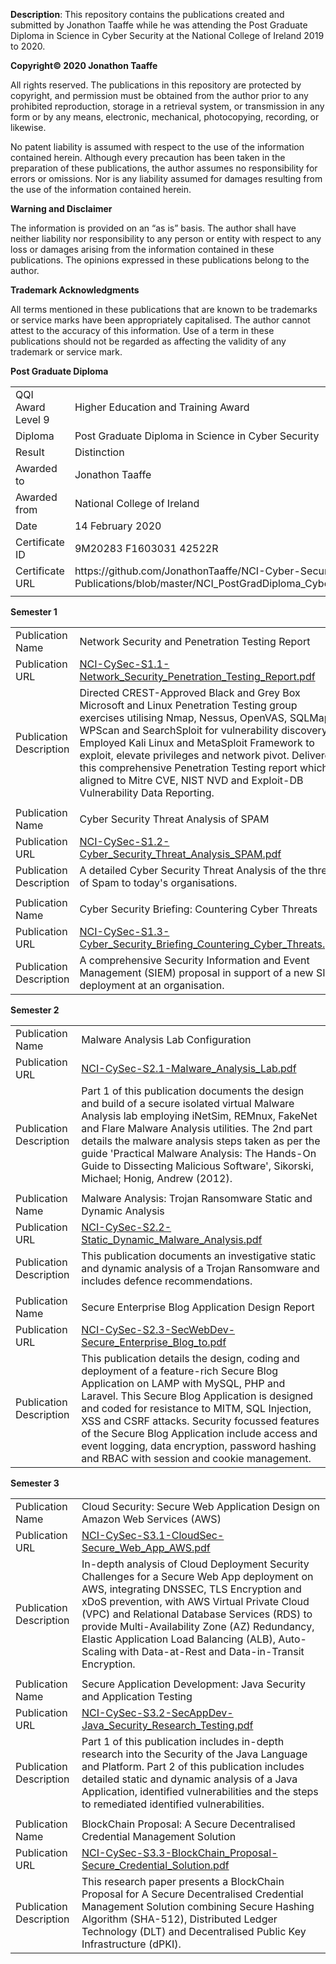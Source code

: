 <b>Description</b>: This repository contains the publications created and submitted by Jonathon Taaffe while he was attending the Post Graduate Diploma in Science in Cyber Security at the National College of Ireland 2019 to 2020.

<b>Copyright© 2020 Jonathon Taaffe</b>

All rights reserved. The publications in this repository are protected by copyright, and permission must be obtained from the author prior to any prohibited reproduction, storage in a retrieval system, or transmission in any form or by any means, electronic, mechanical, photocopying, recording, or likewise.

No patent liability is assumed with respect to the use of the information contained herein. Although every precaution has been taken in the preparation of these publications, the author assumes no responsibility for errors or omissions. Nor is any liability assumed for damages resulting from the use of the information contained herein.

<b>Warning and Disclaimer</b>

The information is provided on an “as is” basis. The author shall have neither liability nor responsibility to any person or entity with respect to any loss or damages arising from the information contained in these publications. The opinions expressed in these publications belong to the author.

<b>Trademark Acknowledgments</b>

All terms mentioned in these publications that are known to be trademarks or service marks have been appropriately capitalised. The author cannot attest to the accuracy of this information. Use of a term in these publications should not be regarded as affecting the validity of any trademark or service mark.

<b>Post Graduate Diploma</b>
<table style="width:100%">
  <tr>
    <td>QQI Award Level 9</td>
    <td>Higher Education and Training Award</td>
  </tr>
  <tr>
    <td>Diploma</td>
    <td>Post Graduate Diploma in Science in Cyber Security</td>
  </tr>
  <tr>
    <td>Result</td>
    <td>Distinction</td>
  </tr>
  <tr>
    <td>Awarded to</td>
    <td>Jonathon Taaffe</td>
  </tr>
  <tr>
    <td>Awarded from</td>
    <td>National College of Ireland</td>
  </tr>
  <tr>
    <td>Date</td>
    <td>14 February 2020</td>
  </tr>
  <tr>
    <td>Certificate ID</td>
    <td>9M20283 F1603031 42522R</td>
  </tr>
  <tr>
    <td>Certificate URL</td>
    <td>https://github.com/JonathonTaaffe/NCI-Cyber-Security-PGDip-Publications/blob/master/NCI_PostGradDiploma_CyberSecurity_2020_Jonathon_Taaffe.pdf</td>
  </tr>
  <tr>

  <tr>
    <td></td>
  </tr>
</table>

<b>Semester 1</b>
<table style="width:100%">
  <tr>
    <td>Publication Name</td>
    <td>Network Security and Penetration Testing Report</td>
  </tr>
  <tr>
    <td>Publication URL</td>
    <td><a href="https://github.com/JonathonTaaffe/NCI-Cyber-Security-PGDip-Publications/blob/master/NCI-CySec-S1.1-Network_Security_Penetration_Testing_Report.pdf">NCI-CySec-S1.1-Network_Security_Penetration_Testing_Report.pdf</a></td>
  </tr>
  <tr>
    <td>Publication Description</td>
    <td>Directed CREST-Approved Black and Grey Box Microsoft and Linux Penetration Testing group exercises utilising Nmap, Nessus, OpenVAS, SQLMap, WPScan and SearchSploit for vulnerability discovery. Employed Kali Linux and MetaSploit Framework to exploit, elevate privileges and network pivot. Delivered this comprehensive Penetration Testing report which is aligned to Mitre CVE, NIST NVD and Exploit-DB Vulnerability Data Reporting.</td>
  </tr>
  <tr>
    <td></td>
  </tr>
  <tr>
    <td>Publication Name</td>
    <td>Cyber Security Threat Analysis of SPAM</td>
    </tr>
  <tr>
    <td>Publication URL</td>
    <td><a href="https://github.com/JonathonTaaffe/NCI-Cyber-Security-PGDip-Publications/blob/master/NCI-CySec-S1.2-Cyber_Security_Threat_Analysis_SPAM.pdf">NCI-CySec-S1.2-Cyber_Security_Threat_Analysis_SPAM.pdf</a></td>
  </tr>
  <tr>
    <td>Publication Description</td>
    <td>A detailed Cyber Security Threat Analysis of the threat of Spam to today's organisations.</td>
  </tr>
  <tr>
    <td></td>
  </tr>
  <tr>
    <td>Publication Name</td>
    <td>Cyber Security Briefing: Countering Cyber Threats</td>
    </tr>
  <tr>
    <td>Publication URL</td>
    <td><a href="https://github.com/JonathonTaaffe/NCI-Cyber-Security-PGDip-Publications/blob/master/NCI-CySec-S1.3-Cyber_Security_Briefing_Countering_Cyber_Threats.pdf">NCI-CySec-S1.3-Cyber_Security_Briefing_Countering_Cyber_Threats.pdf</a></td>
  </tr>
  <tr>
    <td>Publication Description</td>
    <td>A comprehensive Security Information and Event Management (SIEM) proposal in support of a new SIEM deployment at an organisation.</td>
  </tr>
</table>

<b>Semester 2</b>
<table style="width:100%">
   <tr>
    <td>Publication Name</td>
    <td>Malware Analysis Lab Configuration</td>
    </tr>
  <tr>
    <td>Publication URL</td>
    <td><a href="https://github.com/JonathonTaaffe/NCI-Cyber-Security-PGDip-Publications/blob/master/NCI-CySec-S2.1-Malware_Analysis_Lab.pdf">NCI-CySec-S2.1-Malware_Analysis_Lab.pdf</a></td>
  </tr>
  <tr>
    <td>Publication Description</td>
    <td>Part 1 of this publication documents the design and build of a secure isolated virtual Malware Analysis lab employing iNetSim, REMnux, FakeNet and Flare Malware Analysis utilities. The 2nd part details the malware analysis steps taken as per the guide 'Practical Malware Analysis: The Hands-On Guide to Dissecting Malicious Software', Sikorski, Michael; Honig, Andrew (2012).</td>
  </tr>
  <tr>
    <td></td>
  </tr>
  <tr>
    <td>Publication Name</td>
    <td>Malware Analysis: Trojan Ransomware Static and Dynamic Analysis</td>
    </tr>
  <tr>
    <td>Publication URL</td>
    <td><a href="https://github.com/JonathonTaaffe/NCI-Cyber-Security-PGDip-Publications/blob/master/NCI-CySec-S2.2-Static_Dynamic_Malware_Analysis.pdf">NCI-CySec-S2.2-Static_Dynamic_Malware_Analysis.pdf</a></td>
  </tr>
  <tr>
    <td>Publication Description</td>
    <td>This publication documents an investigative static and dynamic analysis of a Trojan Ransomware and includes defence recommendations.</td>
  </tr>
  <tr>
    <td></td>
  </tr>
  <tr>
    <td>Publication Name</td>
    <td>Secure Enterprise Blog Application Design Report</td>
    </tr>
  <tr>
    <td>Publication URL</td>
    <td><a href="https://github.com/JonathonTaaffe/NCI-Cyber-Security-PGDip-Publications/blob/master/NCI-CySec-S2.3-SecWebDev-Secure_Enterprise_Blog_to.pdf">NCI-CySec-S2.3-SecWebDev-Secure_Enterprise_Blog_to.pdf</a></td>
  </tr>
  <tr>
    <td>Publication Description</td>
    <td>This publication details the design, coding and deployment of a feature-rich Secure Blog Application on LAMP with MySQL, PHP and Laravel. This Secure Blog Application is designed and coded for resistance to MITM, SQL Injection, XSS and CSRF attacks. Security focussed features of the Secure Blog Application include access and event logging, data encryption, password hashing and RBAC with session and cookie management.</td>
  </tr>
</table>

<b>Semester 3</b>
<table style="width:100%">
  <tr>
    <td>Publication Name</td>
    <td>Cloud Security: Secure Web Application Design on Amazon Web Services (AWS)</td>
    </tr>
  <tr>
    <td>Publication URL</td>
    <td><a href="https://github.com/JonathonTaaffe/NCI-Cyber-Security-PGDip-Publications/blob/master/NCI-CySec-S3.1-CloudSec-Secure_Web_App_AWS.pdf">NCI-CySec-S3.1-CloudSec-Secure_Web_App_AWS.pdf
</a></td>
  </tr>
  <tr>
    <td>Publication Description</td>
    <td>In-depth analysis of Cloud Deployment Security Challenges for a Secure Web App deployment on AWS, integrating DNSSEC, TLS Encryption and xDoS prevention, with AWS Virtual Private Cloud (VPC) and Relational Database Services (RDS) to provide Multi-Availability Zone (AZ) Redundancy, Elastic Application Load Balancing (ALB), Auto-Scaling with Data-at-Rest and Data-in-Transit Encryption.</td>
  </tr>
  <tr>
    <td></td>
  </tr>
  <tr>
    <td>Publication Name</td>
    <td>Secure Application Development: Java Security and Application Testing</td>
    </tr>
  <tr>
    <td>Publication URL</td>
    <td><a href="https://github.com/JonathonTaaffe/NCI-Cyber-Security-PGDip-Publications/blob/master/NCI-CySec-S3.2-SecAppDev-Java_Security_Research_Testing.pdf">NCI-CySec-S3.2-SecAppDev-Java_Security_Research_Testing.pdf</a></td>
  </tr>
  <tr>
    <td>Publication Description</td>
    <td>Part 1 of this publication includes in-depth research into the Security of the Java Language and Platform. Part 2 of this publication includes detailed static and dynamic analysis of a Java Application, identified vulnerabilities and the steps to remediated identified vulnerabilities.</td>
  </tr>
  <tr>
    <td></td>
  </tr>
  <tr>
    <td>Publication Name</td>
    <td>BlockChain Proposal: A Secure Decentralised Credential Management Solution</td>
    </tr>
  <tr>
    <td>Publication URL</td>
    <td><a href="https://github.com/JonathonTaaffe/NCI-Cyber-Security-PGDip-Publications/blob/master/NCI-CySec-S3.3-BlockChain_Proposal-Secure_Credential_Solution.pdf">NCI-CySec-S3.3-BlockChain_Proposal-Secure_Credential_Solution.pdf</a></td>
  </tr>
  <tr>
    <td>Publication Description</td>
    <td>This research paper presents a BlockChain Proposal for A Secure Decentralised Credential Management Solution combining Secure Hashing Algorithm (SHA-512), Distributed Ledger Technology (DLT) and Decentralised Public Key Infrastructure (dPKI).</td>
  </tr>
</table>
